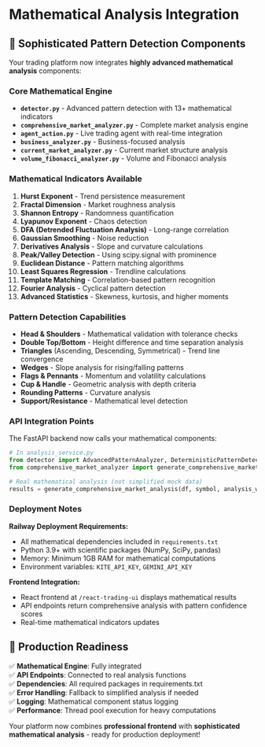 # Mathematical Analysis Integration

## 🧮 Sophisticated Pattern Detection Components

Your trading platform now integrates **highly advanced mathematical analysis** components:

### Core Mathematical Engine
- **`detector.py`** - Advanced pattern detection with 13+ mathematical indicators
- **`comprehensive_market_analyzer.py`** - Complete market analysis engine
- **`agent_action.py`** - Live trading agent with real-time integration
- **`business_analyzer.py`** - Business-focused analysis
- **`current_market_analyzer.py`** - Current market structure analysis
- **`volume_fibonacci_analyzer.py`** - Volume and Fibonacci analysis

### Mathematical Indicators Available
1. **Hurst Exponent** - Trend persistence measurement
2. **Fractal Dimension** - Market roughness analysis
3. **Shannon Entropy** - Randomness quantification
4. **Lyapunov Exponent** - Chaos detection
5. **DFA (Detrended Fluctuation Analysis)** - Long-range correlation
6. **Gaussian Smoothing** - Noise reduction
7. **Derivatives Analysis** - Slope and curvature calculations
8. **Peak/Valley Detection** - Using scipy.signal with prominence
9. **Euclidean Distance** - Pattern matching algorithms
10. **Least Squares Regression** - Trendline calculations
11. **Template Matching** - Correlation-based pattern recognition
12. **Fourier Analysis** - Cyclical pattern detection
13. **Advanced Statistics** - Skewness, kurtosis, and higher moments

### Pattern Detection Capabilities
- **Head & Shoulders** - Mathematical validation with tolerance checks
- **Double Top/Bottom** - Height difference and time separation analysis
- **Triangles** (Ascending, Descending, Symmetrical) - Trend line convergence
- **Wedges** - Slope analysis for rising/falling patterns
- **Flags & Pennants** - Momentum and volatility calculations
- **Cup & Handle** - Geometric analysis with depth criteria
- **Rounding Patterns** - Curvature analysis
- **Support/Resistance** - Mathematical level detection

### API Integration Points

The FastAPI backend now calls your mathematical components:

```python
# In analysis_service.py
from detector import AdvancedPatternAnalyzer, DeterministicPatternDetector
from comprehensive_market_analyzer import generate_comprehensive_market_analysis

# Real mathematical analysis (not simplified mock data)
results = generate_comprehensive_market_analysis(df, symbol, analysis_window)
```

### Deployment Notes

**Railway Deployment Requirements:**
- All mathematical dependencies included in `requirements.txt`
- Python 3.9+ with scientific packages (NumPy, SciPy, pandas)
- Memory: Minimum 1GB RAM for mathematical computations
- Environment variables: `KITE_API_KEY`, `GEMINI_API_KEY`

**Frontend Integration:**
- React frontend at `/react-trading-ui` displays mathematical results
- API endpoints return comprehensive analysis with pattern confidence scores
- Real-time mathematical indicators updates

## 🎯 Production Readiness

✅ **Mathematical Engine**: Fully integrated  
✅ **API Endpoints**: Connected to real analysis functions  
✅ **Dependencies**: All required packages in requirements.txt  
✅ **Error Handling**: Fallback to simplified analysis if needed  
✅ **Logging**: Mathematical component status logging  
✅ **Performance**: Thread pool execution for heavy computations  

Your platform now combines **professional frontend** with **sophisticated mathematical analysis** - ready for production deployment!